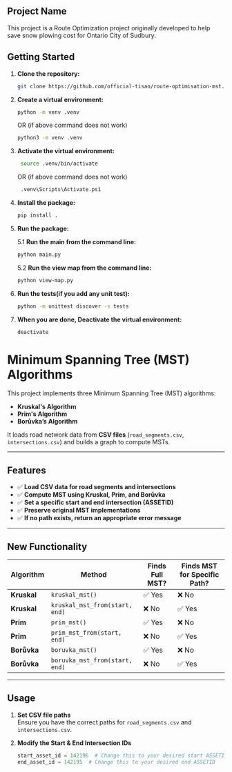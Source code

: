 ## Project Name

This project is a Route Optimization project originally developed
to help save snow plowing cost for Ontario City of Sudbury.

## Getting Started

1. **Clone the repository:**

   ```bash
   git clone https://github.com/official-tisao/route-optimisation-mst.git
    ```
2. **Create a virtual environment:**

   ```bash
   python -m venv .venv
   ```
    OR (if above command does not work)

   ```bash
   python3 -m venv .venv
   ```
3. **Activate the virtual environment:**

   ```bash
    source .venv/bin/activate
    ```
    OR (if above command does not work)

   ```bash
    .venv\Scripts\Activate.ps1
    ```
4. **Install the package:**

    ```bash
    pip install .
    ```
5. **Run the package:**

    5.1 **Run the main from the command line:**

    ```bash
    python main.py
    ```

    5.2 **Run the view map from the command line:**

    ```bash
    python view-map.py
    ```
6. **Run the tests(if you add any unit test):**

    ```bash
    python -m unittest discover -s tests
    ```
   
7. **When you are done, Deactivate the virtual environment:**

   ```bash
   deactivate
   ```

# Minimum Spanning Tree (MST) Algorithms

This project implements three Minimum Spanning Tree (MST) algorithms:

- **Kruskal's Algorithm**
- **Prim's Algorithm**
- **Borůvka’s Algorithm**

It loads road network data from **CSV files** (`road_segments.csv`, `intersections.csv`) and builds a graph to compute MSTs.

---

## Features

- ✅ **Load CSV data for road segments and intersections**
- ✅ **Compute MST using Kruskal, Prim, and Borůvka**
- ✅ **Set a specific start and end intersection (ASSETID)**
- ✅ **Preserve original MST implementations**
- ✅ **If no path exists, return an appropriate error message**

---

## New Functionality

| Algorithm | Method | Finds Full MST? | Finds MST for Specific Path? |
|-----------|--------|----------------|------------------------------|
| **Kruskal** | `kruskal_mst()` | ✅ Yes | ❌ No |
| **Kruskal** | `kruskal_mst_from(start, end)` | ❌ No | ✅ Yes |
| **Prim** | `prim_mst()` | ✅ Yes | ❌ No |
| **Prim** | `prim_mst_from(start, end)` | ❌ No | ✅ Yes |
| **Borůvka** | `boruvka_mst()` | ✅ Yes | ❌ No |
| **Borůvka** | `boruvka_mst_from(start, end)` | ❌ No | ✅ Yes |

---

## Usage

1. **Set CSV file paths**  
   Ensure you have the correct paths for `road_segments.csv` and `intersections.csv`.

2. **Modify the Start & End Intersection IDs**
   ```python
   start_asset_id = 142196  # Change this to your desired start ASSETID
   end_asset_id = 142195  # Change this to your desired end ASSETID
